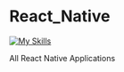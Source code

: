 # React_Native

[![My Skills](https://skillicons.dev/icons?i=react,js,typescript,bootstrap,css,npm,redux,reactivex)](https://skillicons.dev)

All React Native Applications
